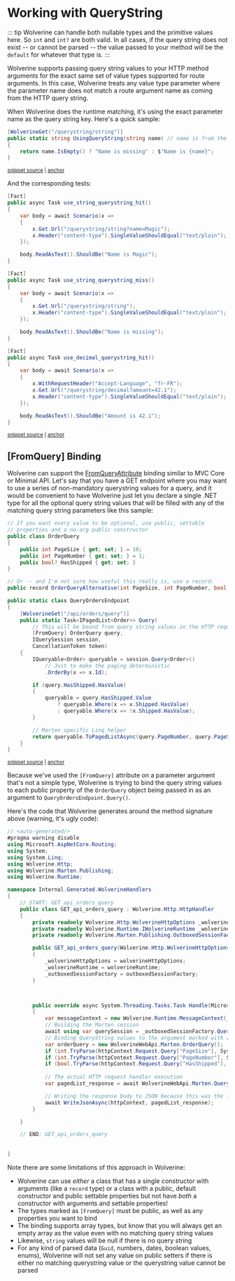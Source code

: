 # Working with QueryString

::: tip
Wolverine can handle both nullable types and the primitive values here. So
`int` and `int?` are both valid. In all cases, if the query string does not exist -- or
cannot be parsed -- the value passed to your method will be the `default` for whatever that
type is.
:::

Wolverine supports passing query string values to your HTTP method arguments for
the exact same set of value types supported for route arguments. In this case,
Wolverine treats any value type parameter where the parameter name does not
match a route argument name as coming from the HTTP query string.

When Wolverine does the runtime matching, it's using the exact parameter name as the
query string key. Here's a quick sample:

<!-- snippet: sample_using_string_value_as_query_string -->
<a id='snippet-sample_using_string_value_as_query_string'></a>
```cs
[WolverineGet("/querystring/string")]
public static string UsingQueryString(string name) // name is from the query string
{
    return name.IsEmpty() ? "Name is missing" : $"Name is {name}";
}
```
<sup><a href='https://github.com/JasperFx/wolverine/blob/main/src/Http/WolverineWebApi/TestEndpoints.cs#L47-L55' title='Snippet source file'>snippet source</a> | <a href='#snippet-sample_using_string_value_as_query_string' title='Start of snippet'>anchor</a></sup>
<!-- endSnippet -->

And the corresponding tests:

<!-- snippet: sample_query_string_usage -->
<a id='snippet-sample_query_string_usage'></a>
```cs
[Fact]
public async Task use_string_querystring_hit()
{
    var body = await Scenario(x =>
    {
        x.Get.Url("/querystring/string?name=Magic");
        x.Header("content-type").SingleValueShouldEqual("text/plain");
    });

    body.ReadAsText().ShouldBe("Name is Magic");
}

[Fact]
public async Task use_string_querystring_miss()
{
    var body = await Scenario(x =>
    {
        x.Get.Url("/querystring/string");
        x.Header("content-type").SingleValueShouldEqual("text/plain");
    });

    body.ReadAsText().ShouldBe("Name is missing");
}

[Fact]
public async Task use_decimal_querystring_hit()
{
    var body = await Scenario(x =>
    {
        x.WithRequestHeader("Accept-Language", "fr-FR");
        x.Get.Url("/querystring/decimal?amount=42.1");
        x.Header("content-type").SingleValueShouldEqual("text/plain");
    });

    body.ReadAsText().ShouldBe("Amount is 42.1");
}
```
<sup><a href='https://github.com/JasperFx/wolverine/blob/main/src/Http/Wolverine.Http.Tests/using_querystring_parameters.cs#L449-L488' title='Snippet source file'>snippet source</a> | <a href='#snippet-sample_query_string_usage' title='Start of snippet'>anchor</a></sup>
<!-- endSnippet -->

## [FromQuery] Binding <Badge type="tip" text="3.12" />

Wolverine can support the [FromQueryAttribute](https://learn.microsoft.com/en-us/dotnet/api/microsoft.aspnetcore.mvc.fromqueryattribute?view=aspnetcore-9.0) binding similar to MVC Core or Minimal API. 
Let's say that you have a GET endpoint where you may want to use a series of non-mandatory querystring values for a query, and
it would be convenient to have Wolverine just let you declare a single .NET type for all the optional query string values that
will be filled with any of the matching query string parameters like this sample:

<!-- snippet: sample_using_[FromQuery]_binding -->
<a id='snippet-sample_using_[fromquery]_binding'></a>
```cs
// If you want every value to be optional, use public, settable
// properties and a no-arg public constructor
public class OrderQuery
{
    public int PageSize { get; set; } = 10;
    public int PageNumber { get; set; } = 1;
    public bool? HasShipped { get; set; }
}

// Or -- and I'm not sure how useful this really is, use a record:
public record OrderQueryAlternative(int PageSize, int PageNumber, bool HasShipped);

public static class QueryOrdersEndpoint
{
    [WolverineGet("/api/orders/query")]
    public static Task<IPagedList<Order>> Query(
        // This will be bound from query string values in the HTTP request
        [FromQuery] OrderQuery query, 
        IQuerySession session,
        CancellationToken token)
    {
        IQueryable<Order> queryable = session.Query<Order>()
            // Just to make the paging deterministic
            .OrderBy(x => x.Id);

        if (query.HasShipped.HasValue)
        {
            queryable = query.HasShipped.Value 
                ? queryable.Where(x => x.Shipped.HasValue) 
                : queryable.Where(x => !x.Shipped.HasValue);
        }

        // Marten specific Linq helper
        return queryable.ToPagedListAsync(query.PageNumber, query.PageSize, token);
    }
}
```
<sup><a href='https://github.com/JasperFx/wolverine/blob/main/src/Http/WolverineWebApi/Marten/Orders.cs#L309-L349' title='Snippet source file'>snippet source</a> | <a href='#snippet-sample_using_[fromquery]_binding' title='Start of snippet'>anchor</a></sup>
<!-- endSnippet -->

Because we've used the `[FromQuery]` attribute on a parameter argument that's not a simple type, Wolverine is trying to bind
the query string values to each public property of the `OrderQuery` object being passed in as an argument to `QueryOrdersEndpoint.Query()`.

Here's the code that Wolverine generates around the method signature above (warning, it's ugly code):

```csharp
// <auto-generated/>
#pragma warning disable
using Microsoft.AspNetCore.Routing;
using System;
using System.Linq;
using Wolverine.Http;
using Wolverine.Marten.Publishing;
using Wolverine.Runtime;

namespace Internal.Generated.WolverineHandlers
{
    // START: GET_api_orders_query
    public class GET_api_orders_query : Wolverine.Http.HttpHandler
    {
        private readonly Wolverine.Http.WolverineHttpOptions _wolverineHttpOptions;
        private readonly Wolverine.Runtime.IWolverineRuntime _wolverineRuntime;
        private readonly Wolverine.Marten.Publishing.OutboxedSessionFactory _outboxedSessionFactory;

        public GET_api_orders_query(Wolverine.Http.WolverineHttpOptions wolverineHttpOptions, Wolverine.Runtime.IWolverineRuntime wolverineRuntime, Wolverine.Marten.Publishing.OutboxedSessionFactory outboxedSessionFactory) : base(wolverineHttpOptions)
        {
            _wolverineHttpOptions = wolverineHttpOptions;
            _wolverineRuntime = wolverineRuntime;
            _outboxedSessionFactory = outboxedSessionFactory;
        }



        public override async System.Threading.Tasks.Task Handle(Microsoft.AspNetCore.Http.HttpContext httpContext)
        {
            var messageContext = new Wolverine.Runtime.MessageContext(_wolverineRuntime);
            // Building the Marten session
            await using var querySession = _outboxedSessionFactory.QuerySession(messageContext);
            // Binding QueryString values to the argument marked with [FromQuery]
            var orderQuery = new WolverineWebApi.Marten.OrderQuery();
            if (int.TryParse(httpContext.Request.Query["PageSize"], System.Globalization.CultureInfo.InvariantCulture, out var PageSize)) orderQuery.PageSize = PageSize;
            if (int.TryParse(httpContext.Request.Query["PageNumber"], System.Globalization.CultureInfo.InvariantCulture, out var PageNumber)) orderQuery.PageNumber = PageNumber;
            if (bool.TryParse(httpContext.Request.Query["HasShipped"], out var HasShipped)) orderQuery.HasShipped = HasShipped;
            
            // The actual HTTP request handler execution
            var pagedList_response = await WolverineWebApi.Marten.QueryOrdersEndpoint.Query(orderQuery, querySession, httpContext.RequestAborted).ConfigureAwait(false);

            // Writing the response body to JSON because this was the first 'return variable' in the method signature
            await WriteJsonAsync(httpContext, pagedList_response);
        }

    }

    // END: GET_api_orders_query
    
    
}

```

Note there are some limitations of this approach in Wolverine:

* Wolverine can use *either* a class that has a single constructor with arguments (like a `record` type) or a class with a public, default constructor and public settable properties but not have *both* a constructor with arguments and settable properties!
* The types marked as `[FromQuery]` must be public, as well as any properties you want to bind
* The binding supports array types, but know that you will always get an empty array as the value even with no matching query string values
* Likewise, `string` values will be null if there is no query string
* For any kind of parsed data (`Guid`, numbers, dates, boolean values, enums), Wolverine will not set any value on public setters if there is either no matching querystring value or the querystring value cannot be parsed

